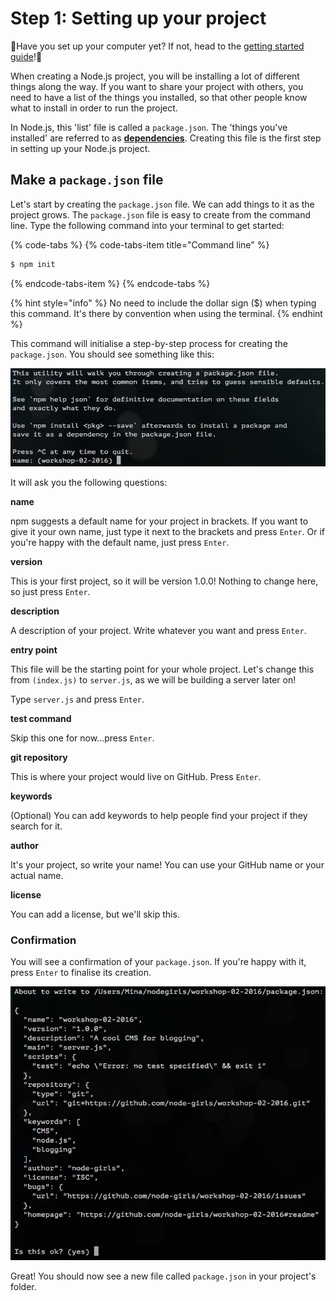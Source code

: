 # Step 1: Setting up your project

🚨Have you set up your computer yet? If not, head to the [getting started guide](getting-started.md)!🚨

  
When creating a Node.js project, you will be installing a lot of different things along the way. If you want to share your project with others, you need to have a list of the things you installed, so that other people know what to install in order to run the project.

In Node.js, this 'list' file is called a `package.json`. The 'things you've installed' are referred to as [**dependencies**](../keywords.md#dependencies). Creating this file is the first step in setting up your Node.js project.

## Make a `package.json` file

Let's start by creating the `package.json` file. We can add things to it as the project grows. The `package.json` file is easy to create from the command line. Type the following command into your terminal to get started:

{% code-tabs %}
{% code-tabs-item title="Command line" %}
```bash
$ npm init
```
{% endcode-tabs-item %}
{% endcode-tabs %}

{% hint style="info" %}
No need to include the dollar sign \($\) when typing this command.  It's there by convention when using the terminal.
{% endhint %}

This command will initialise a step-by-step process for creating the `package.json`. You should see something like this:

![](../../.gitbook/assets/image%20%284%29.png)

It will ask you the following questions:

**name**

npm suggests a default name for your project in brackets. If you want to give it your own name, just type it next to the brackets and press `Enter`.  Or if you're happy with the default name, just press `Enter`.

**version**

This is your first project, so it will be version 1.0.0! Nothing to change here, so just press `Enter`.

**description**

A description of your project. Write whatever you want and press `Enter`.

**entry point**

This file will be the starting point for your whole project.  Let's change this from `(index.js)` to `server.js`, as we will be building a server later on!

Type `server.js` and press `Enter`.

**test command**

Skip this one for now...press `Enter`.

**git repository**

This is where your project would live on GitHub. Press `Enter`.

**keywords**

\(Optional\) You can add keywords to help people find your project if they search for it.

**author**

It's your project, so write your name! You can use your GitHub name or your actual name.

**license**

You can add a license, but we'll skip this.

### Confirmation

You will see a confirmation of your `package.json`. If you're happy with it, press `Enter` to finalise its creation.

![](../../.gitbook/assets/image%20%285%29.png)

Great! You should now see a new file called `package.json` in your project's folder.

